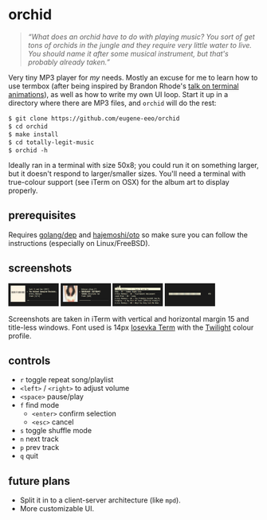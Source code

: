 # orchid

> _“What does an orchid have to do with playing music? You sort of get tons of
> orchids in the jungle and they require very little water to live. You should
> name it after some musical instrument, but that's probably already taken.”_

Very tiny MP3 player for _my_ needs. Mostly an excuse for me to learn how
to use termbox (after being inspired by Brandon Rhode's [talk on terminal animations](https://youtu.be/rrMnmLyYjU8)),
as well as how to write my own UI loop. Start it up in a directory where
there are MP3 files, and `orchid` will do the rest:

    $ git clone https://github.com/eugene-eeo/orchid
    $ cd orchid
    $ make install
    $ cd totally-legit-music
    $ orchid -h

Ideally ran in a terminal with size 50x8; you could run it on something
larger, but it doesn't respond to larger/smaller sizes. You'll need a
terminal with true-colour support (see iTerm on OSX) for the album art
to display properly.

## prerequisites

Requires [golang/dep](https://github.com/golang/dep) and [hajemoshi/oto](https://github.com/hajimehoshi/oto#prerequisite)
so make sure you can follow the instructions (especially on Linux/FreeBSD).

## screenshots

[<img src='./screenshots/demo1.png' width='20%'>](./screenshots/demo1.png)
[<img src='./screenshots/demo2.png' width='20%'>](./screenshots/demo2.png)
[<img src='./screenshots/demo3.png' width='20%'>](./screenshots/demo3.png)
[<img src='./screenshots/demo4.png' width='20%'>](./screenshots/demo4.png)

Screenshots are taken in iTerm with vertical and horizontal margin 15 and
title-less windows. Font used is 14px [Iosevka Term](https://github.com/be5invis/Iosevka) with the
[Twilight](https://github.com/mbadolato/iTerm2-Color-Schemes/blob/master/schemes/Twilight.itermcolors)
colour profile.

## controls

- `r` toggle repeat song/playlist
- `<left>` / `<right>` to adjust volume
- `<space>` pause/play
- `f` find mode
  - `<enter>` confirm selection
  - `<esc>` cancel
- `s` toggle shuffle mode
- `n` next track
- `p` prev track
- `q` quit

## future plans

- Split it in to a client-server architecture (like `mpd`).
- More customizable UI.
